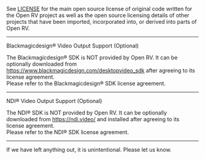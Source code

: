 See [LICENSE](LICENSE) for the main open source license of original
code written for the Open RV project as well as the open source licensing 
details of other projects that have been imported, incorporated into, or 
derived into parts of Open RV.

---------------------------------------------------------------------

Blackmagicdesign&reg; Video Output Support (Optional)

The Blackmagicdesign&reg; SDK is NOT provided by Open RV. It can be optionally downloaded from https://www.blackmagicdesign.com/desktopvideo_sdk after agreeing to its license agreement.<br>
Please refer to the Blackmagicdesign&reg; SDK license agreement.

---------------------------------------------------------------------

NDI&reg; Video Output Support (Optional)

The NDI&reg; SDK is NOT provided by Open RV. It can be optionally downloaded from https://ndi.video/ and installed after agreeing to its license agreement.<br>
Please refer to the NDI&reg; SDK license agreement.

---------------------------------------------------------------------

If we have left anything out, it is unintentional. Please let us know.